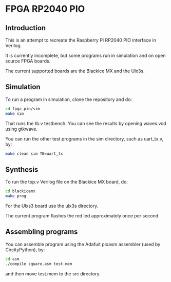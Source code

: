 # FPGA RP2040 PIO

## Introduction

This is an attempt to recreate the Raspberry Pi RP2040 PIO interface in Verilog.

It is currently incomplete, but some programs run in simulation and on open source FPGA boards.

The current supported boards are the Blackice MX and the Ulx3s.

## Simulation

To run a program in simulation, clone the repository and do:

```sh
cd fpga_pio/sim
make sim
```

That runs the tb.v testbench. You can see the results by opening waves.vcd using gtkwave.

You can run the other test programs in the sim directory, such as uart_tx.v, by:

```sh
make clean sim TB=uart_tx
```

## Synthesis

To run the top.v Verilog file on the Blackice MX board, do:

```sh
cd blackicemx
make prog
```

For the Ulxs3 board use the ulx3s directory.

The current program flashes the red led approximately once per second.

## Assembling programs

You can assemble program using the Adafuit pioasm assembler (used by CircityPython), by:

```sh
cd asm
./compile square.asm test.mem
```

and then move test.mem to the src directory.
